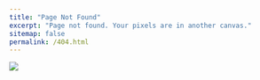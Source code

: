 ```yaml
---
title: "Page Not Found"
excerpt: "Page not found. Your pixels are in another canvas."
sitemap: false
permalink: /404.html
---
```


![](https://www.vizion.com/wp-content/smush-webp/2018/09/shutterstock_479042983.jpg) 
